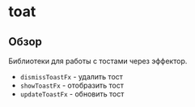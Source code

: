 # toat

## Обзор
Библиотеки для работы с тостами через эффектор.
- `dismissToastFx` - удалить тост
- `showToastFx` - отобразить тост
- `updateToastFx` - обновить тост